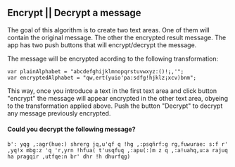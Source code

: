 ## Encrypt || Decrypt a message ##

The goal of this algorithm is to create two text areas. One of them will contain the original message. The other the encrypted result message. The app has two push buttons that will encrypt/decrypt the message.

The message will be encrypted acording to the following transformation:
```
var plainAlphabet = "abcdefghijklmnopqrstuvwxyz:()!¡,'";
var encryptedAlphabet = "qw,ert(yuio'pa:sdfg!hjklz¡xcv)bnm";

```

This way, once you introduce a text in the first text area and click button "encrypt" the message will appear encrypted in the other text area, obyeing to the transformation applied above. Push the button "Decrypt" to decrypt any message previously encrypted.

#### Could you decrypt the following message? ####

```
b': yqg ,:agr(hue:) shrerg jq,u'qf q !hg ,:psqñrf:g rg,fuwurae: s:f r' ,yq!x mbg:z 'q 'r,yrn !hfua( t'usqfuq ,:apu(:)m z q ,:a!uahq,u:a rajuq ha pragqir ,utfqe:n br' dhr !h dhurfqg)
```

